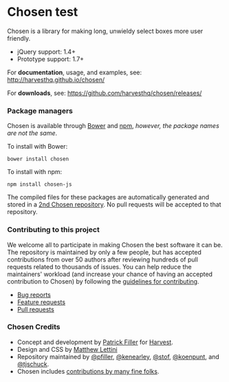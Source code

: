 # Chosen test

Chosen is a library for making long, unwieldy select boxes more user friendly.

- jQuery support: 1.4+
- Prototype support: 1.7+

For **documentation**, usage, and examples, see:
http://harvesthq.github.io/chosen/

For **downloads**, see:
https://github.com/harvesthq/chosen/releases/

### Package managers

Chosen is available through [Bower](https://bower.io/) and [npm](https://www.npmjs.com),
_however, the package names are not the same_.

To install with Bower:

```
bower install chosen
```

To install with npm:

```
npm install chosen-js
```

The compiled files for these packages are automatically generated and stored in a [2nd Chosen repository](https://github.com/harvesthq/chosen-package). No pull requests will be accepted to that repository.

### Contributing to this project

We welcome all to participate in making Chosen the best software it can be. The repository is maintained by only a few people, but has accepted contributions from over 50 authors after reviewing hundreds of pull requests related to thousands of issues. You can help reduce the maintainers' workload (and increase your chance of having an accepted contribution to Chosen) by following the
[guidelines for contributing](contributing.md).

* [Bug reports](contributing.md#bugs)
* [Feature requests](contributing.md#features)
* [Pull requests](contributing.md#pull-requests)

### Chosen Credits

- Concept and development by [Patrick Filler](http://patrickfiller.com) for [Harvest](http://getharvest.com/).
- Design and CSS by [Matthew Lettini](http://matthewlettini.com/)
- Repository maintained by [@pfiller](http://github.com/pfiller), [@kenearley](http://github.com/kenearley), [@stof](http://github.com/stof), [@koenpunt](http://github.com/koenpunt), and [@tjschuck](http://github.com/tjschuck).
- Chosen includes [contributions by many fine folks](https://github.com/harvesthq/chosen/contributors).
